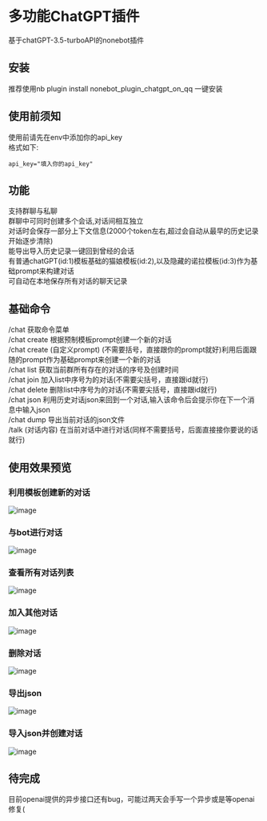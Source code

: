 # 多功能ChatGPT插件
基于chatGPT-3.5-turboAPI的nonebot插件  
## 安装  
推荐使用nb plugin install nonebot_plugin_chatgpt_on_qq 一键安装
## 使用前须知    
使用前请先在env中添加你的api_key  
格式如下:  
```
api_key="填入你的api_key"
```  
## 功能  
支持群聊与私聊  
群聊中可同时创建多个会话,对话间相互独立  
对话时会保存一部分上下文信息(2000个token左右,超过会自动从最早的历史记录开始逐步清除)  
能导出导入历史记录一键回到曾经的会话  
有普通chatGPT(id:1)模板基础的猫娘模板(id:2),以及隐藏的诺拉模板(id:3)作为基础prompt来构建对话  
可自动在本地保存所有对话的聊天记录  


## 基础命令  
/chat 获取命令菜单  
/chat create  根据预制模板prompt创建一个新的对话  
/chat create (自定义prompt) (不需要括号，直接跟你的prompt就好)利用后面跟随的prompt作为基础prompt来创建一个新的对话  
/chat list 获取当前群所有存在的对话的序号及创建时间  
/chat join <id> 加入list中序号为<id>的对话(不需要尖括号，直接跟id就行)  
/chat delete <id> 删除list中序号为<id>的对话(不需要尖括号，直接跟id就行)  
/chat json 利用历史对话json来回到一个对话,输入该命令后会提示你在下一个消息中输入json  
/chat dump 导出当前对话的json文件  
/talk (对话内容) 在当前对话中进行对话(同样不需要括号，后面直接接你要说的话就行)  
## 使用效果预览  
### 利用模板创建新的对话  
  ![image](https://user-images.githubusercontent.com/33772816/223602899-77ce2c3b-5d0f-40c2-8183-65e8447d9bec.png)
### 与bot进行对话  
  ![image](https://user-images.githubusercontent.com/33772816/223603028-4aeda385-6d29-4c67-b7b3-5295e7d6976b.png)
### 查看所有对话列表  
  ![image](https://user-images.githubusercontent.com/33772816/223603171-da174c03-ed0a-465d-9fa5-078ebee0602c.png)
### 加入其他对话  
  ![image](https://user-images.githubusercontent.com/33772816/223603352-d72309c8-4339-4630-9eb9-8bea855787d5.png)
### 删除对话  
  ![image](https://user-images.githubusercontent.com/33772816/223603427-146a70ae-7e47-404e-8f80-04c98380e5ba.png)
### 导出json  
  ![image](https://user-images.githubusercontent.com/33772816/223603499-52a2893f-14a7-4d58-9b6d-e8b3b3760d3f.png)
### 导入json并创建对话  
  ![image](https://user-images.githubusercontent.com/33772816/223603594-126b4b7a-4184-4129-bd72-fce62a90da8e.png)
## 待完成  
目前openai提供的异步接口还有bug，可能过两天会手写一个异步或是等openai修复(  
